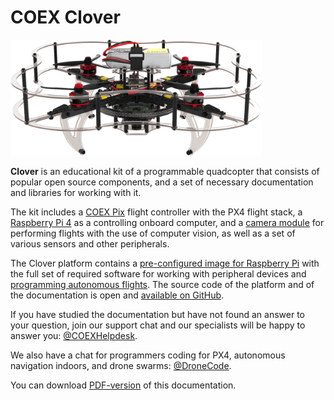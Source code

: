 # COEX Clover

<img class="center zoom big-clover" src="../assets/clover42-main.png" width="80%" alt="Clover 4.2">

**Clover** is an educational kit of a programmable quadcopter that consists of popular open source components, and a set of necessary documentation and libraries for working with it.

The kit includes a [COEX Pix](coex_pix.md) flight controller with the PX4 flight stack, a [Raspberry Pi 4](raspberry.md) as a controlling onboard computer, and a [camera module](camera.md) for performing flights with the use of computer vision, as well as a set of various sensors and other peripherals.

The Clover platform contains a [pre-configured image for Raspberry Pi](image.md) with the full set of required software for working with peripheral devices and [programming autonomous flights](simple_offboard.md). The source code of the platform and of the documentation is open and [available on GitHub](https://github.com/CopterExpress/clover).

If you have studied the documentation but have not found an answer to your question, join our support chat and our specialists will be happy to answer you: [@COEXHelpdesk](tg://resolve?domain=COEXHelpdesk).

We also have a chat for programmers coding for PX4, autonomous navigation indoors, and drone swarms: [@DroneCode](tg://resolve?domain=DroneCode).

You can download [PDF-version](https://clover.coex.tech/clover_en.pdf) of this documentation.

